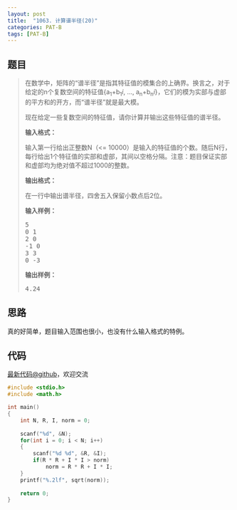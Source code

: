 ```yaml
---
layout: post
title:  "1063. 计算谱半径(20)"
categories: PAT-B
tags: [PAT-B]
---
```


## 题目

> <div id="problemContent">
> <p>
> 在数学中，矩阵的“谱半径”是指其特征值的模集合的上确界。换言之，对于给定的n个复数空间的特征值{a<sub>1</sub>+b<sub>1</sub><i>i</i>, ..., a<sub>n</sub>+b<sub>n</sub><i>i</i>}，它们的模为实部与虚部的平方和的开方，而“谱半径”就是最大模。
> </p>
> <p>现在给定一些复数空间的特征值，请你计算并输出这些特征值的谱半径。</p>
> <p><b>
> 输入格式：
> </b></p>
> <p>
> 输入第一行给出正整数N（&lt;= 10000）是输入的特征值的个数。随后N行，每行给出1个特征值的实部和虚部，其间以空格分隔。注意：题目保证实部和虚部均为绝对值不超过1000的整数。
> </p>
> <p><b>
> 输出格式：
> </b></p>
> <p>
> 在一行中输出谱半径，四舍五入保留小数点后2位。
> </p>
> <b>输入样例：</b><pre>
> 5
> 0 1
> 2 0
> -1 0
> 3 3
> 0 -3
> </pre>
> <b>输出样例：</b><pre>
> 4.24
> </pre>
> </div>

## 思路

真的好简单，题目输入范围也很小，也没有什么输入格式的特例。

## 代码

[最新代码@github](https://github.com/OliverLew/PAT/blob/master/PATBasic/1063.c)，欢迎交流
```c
#include <stdio.h>
#include <math.h>

int main()
{
    int N, R, I, norm = 0;
    
    scanf("%d", &N);
    for(int i = 0; i < N; i++)
    {
        scanf("%d %d", &R, &I);
        if(R * R + I * I > norm)
            norm = R * R + I * I;
    }
    printf("%.2lf", sqrt(norm));
    
    return 0;
}

```